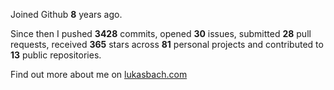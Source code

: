 Joined Github **8** years ago.

Since then I pushed **3428** commits, opened **30** issues, submitted **28** pull requests, received **365** stars across **81** personal projects and contributed to **13** public repositories.

Find out more about me on [lukasbach.com](https://lukasbach.com)
